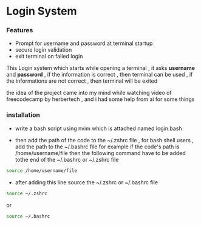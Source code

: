 # Login System

### Features

- Prompt for username and password at terminal startup
- secure login validation
- exit terminal on failed login

This Login system which starts while opening a terminal , it asks **username** and **password** , if the information is correct , then terminal can be used , if the informations are not correct , then terminal will be exited 

the idea of the project came into my mind while watching video of freecodecamp by herbertech , and i had some help from ai for some things

### installation

- write a bash script using nvim which is attached named login.bash

- then add the path of the code to the ~/.zshrc file , for bash shell users , add the  path to the ~/.bashrc file 
for example if the code's path is /home/username/file 
then the following command have to be added tothe end of the ~/.bashrc or ~/.zshrc file 
```bash
source /home/username/file
```

- after adding this line source the ~/.zshrc or ~/.bashrc file

```bash
source ~/.zshrc
```
or 
```bash
source ~/.bashrc
```
